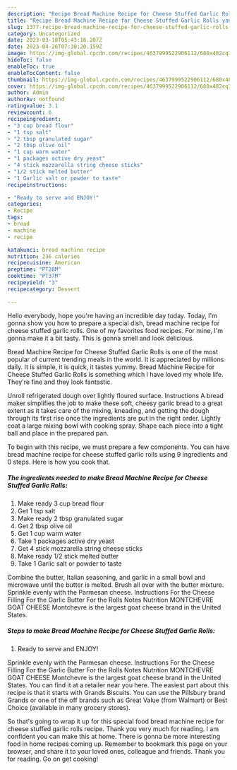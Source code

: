 ```yaml
---
description: "Recipe Bread Machine Recipe for Cheese Stuffed Garlic Rolls yang Delicious"
title: "Recipe Bread Machine Recipe for Cheese Stuffed Garlic Rolls yang Delicious"
slug: 1377-recipe-bread-machine-recipe-for-cheese-stuffed-garlic-rolls-yang-delicious
category: Uncategorized
date: 2023-03-18T05:43:16.207Z
date: 2023-04-26T07:30:20.159Z
image: https://img-global.cpcdn.com/recipes/4637999522906112/680x482cq70/bread-machine-recipe-for-cheese-stuffed-garlic-rolls-recipe-main-photo.jpg
hideToc: false
enableToc: true
enableTocContent: false
thumbnail: https://img-global.cpcdn.com/recipes/4637999522906112/680x482cq70/bread-machine-recipe-for-cheese-stuffed-garlic-rolls-recipe-main-photo.jpg
cover: https://img-global.cpcdn.com/recipes/4637999522906112/680x482cq70/bread-machine-recipe-for-cheese-stuffed-garlic-rolls-recipe-main-photo.jpg
author: Admin
authorAv: notfound
ratingvalue: 3.1
reviewcount: 6
recipeingredient:
- "3 cup bread flour"
- "1 tsp salt"
- "2 tbsp granulated sugar"
- "2 tbsp olive oil"
- "1 cup warm water"
- "1 packages active dry yeast"
- "4 stick mozzarella string cheese sticks"
- "1/2 stick melted butter"
- "1 Garlic salt or powder to taste"
recipeinstructions:

- "Ready to serve and ENJOY!"
categories:
- Recipe
tags:
- bread
- machine
- recipe

katakunci: bread machine recipe 
nutrition: 236 calories
recipecuisine: American
preptime: "PT28M"
cooktime: "PT37M"
recipeyield: "3"
recipecategory: Dessert

---
```



Hello everybody, hope you're having an incredible day today. Today, I'm gonna show you how to prepare a special dish, bread machine recipe for cheese stuffed garlic rolls. One of my favorites food recipes. For mine, I'm gonna make it a bit tasty. This is gonna smell and look delicious.

Bread Machine Recipe for Cheese Stuffed Garlic Rolls is one of the most popular of current trending meals in the world. It is appreciated by millions daily. It is simple, it is quick, it tastes yummy. Bread Machine Recipe for Cheese Stuffed Garlic Rolls is something which I have loved my whole life. They're fine and they look fantastic.

Unroll refrigerated dough over lightly floured surface. Instructions A bread maker simplifies the job to make these soft, cheesy garlic bread to a great extent as it takes care of the mixing, kneading, and getting the dough through its first rise once the ingredients are put in the right order. Lightly coat a large mixing bowl with cooking spray. Shape each piece into a tight ball and place in the prepared pan.


To begin with this recipe, we must prepare a few components. You can have bread machine recipe for cheese stuffed garlic rolls using 9 ingredients and 0 steps. Here is how you cook that.

<!--inarticleads1-->

##### The ingredients needed to make Bread Machine Recipe for Cheese Stuffed Garlic Rolls:

1. Make ready 3 cup bread flour
1. Get 1 tsp salt
1. Make ready 2 tbsp granulated sugar
1. Get 2 tbsp olive oil
1. Get 1 cup warm water
1. Take 1 packages active dry yeast
1. Get 4 stick mozzarella string cheese sticks
1. Make ready 1/2 stick melted butter
1. Take 1 Garlic salt or powder to taste


Combine the butter, Italian seasoning, and garlic in a small bowl and microwave until the butter is melted. Brush all over with the butter mixture. Sprinkle evenly with the Parmesan cheese. Instructions For the Cheese Filling For the Garlic Butter For the Rolls Notes Nutrition MONTCHEVRE GOAT CHEESE Montchevre is the largest goat cheese brand in the United States. 

<!--inarticleads2-->

##### Steps to make Bread Machine Recipe for Cheese Stuffed Garlic Rolls:


1. Ready to serve and ENJOY!

Sprinkle evenly with the Parmesan cheese. Instructions For the Cheese Filling For the Garlic Butter For the Rolls Notes Nutrition MONTCHEVRE GOAT CHEESE Montchevre is the largest goat cheese brand in the United States. You can find it at a retailer near you here. The easiest part about this recipe is that it starts with Grands Biscuits. You can use the Pillsbury brand Grands or one of the off brands such as Great Value (from Walmart) or Best Choice (available in many grocery stores). 

So that's going to wrap it up for this special food bread machine recipe for cheese stuffed garlic rolls recipe. Thank you very much for reading. I am confident you can make this at home. There is gonna be more interesting food in home recipes coming up. Remember to bookmark this page on your browser, and share it to your loved ones, colleague and friends. Thank you for reading. Go on get cooking!
